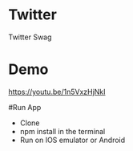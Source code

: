# Twitter

Twitter Swag

# Demo
https://youtu.be/1n5VxzHjNkI

#Run App
- Clone
- npm install in the terminal
- Run on IOS emulator or Android
